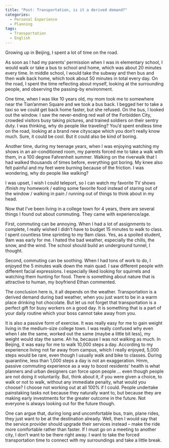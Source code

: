 ```yaml
---
title: "Post: Transportation, is it a derived demand?"
categories:
  - Personal Experience
  - Planning
tags:
  - Transportation
  - English
---
```


Growing up in Beijing, I spent a lot of time on the road. 

As soon as I had my parents’ permission when I was in elementary school, I would walk or take a bus to school and home, which was about 20 minutes every time. In middle school, I would take the subway and then bus and then walk back home, which took about 50 minutes in total every day. On the road, I spent the time reflecting about myself, looking at the surrounding people, and observing the passing-by environment.

One time, when I was like 10 years old, my mom took me to somewhere near the Tian’anmen Square and we took a bus back. I begged her to take a taxi so we could get back home faster, but she refused. On the bus, I looked out the window. I saw the never-ending red wall of the Forbidden City, crowded visitors busy taking pictures, and trained soldiers on their sentry duty. I was thinking, why do people like traveling? You’d spent endless time on the road, looking at a brand new cityscape which you don’t really know much. Sure, it could be cool. But it could also be  kind of boring.

Another time, during my teenage years, when I was enjoying watching  my shows in an air-conditioned room, my parents forced me to take a walk with them, in a 100 degree Fahrenheit summer. Walking on the riverwalk that I had walked thousands of times before, everything got boring. My knee also felt painful and my feet were burning because of the friction. I was wondering, why do people like walking?

I was upset, I wish I could teleport, so I can watch my favorite TV shows /finish my homework / eating some favorite food instead of staring out of the window / walking in pain / running out of things to think about in my head.

Now that I’ve been living in a college town for 4 years, there are several things I found out about commuting. They came with experience/age.

First, commuting can be annoying. When I had a lot of assignments to complete, I really wished I didn’t have to budget 15 minutes to walk to  class. I spent countless time sprinting to my 9am class. Yes, as a spoiled student, 9am was early for me. I hated the bad weather,  especially the chills, the snow, and the wind. The school should build an underground tunnel, I thought.

Second, commuting can be soothing. When I had tons of work to do, I enjoyed the 5 minutes walk down the main quad. I saw different people with different facial expressions. I especially liked looking for squirrels and watching them hunting for food. There is something about  nature that is attractive to human, my boyfriend Ethan commented.

The conclusion here is, it all depends on the weather. Transportation is a derived demand during bad weather, when you just want to be in a warm place drinking hot chocolate. But let us not forget that transportation  is a perfect gift for busy workers on a good day. It is something that is a part of your daily routine which your boss cannot take away from you.

It is also a passive form of exercise. It was really easy for me to gain weight living in the medium-size college town. I was really confused why even when I ate the same, worked out the same (maybe a  little bit less), my weight would stay the same. Ah ha, because I was  not walking as much. In Beijing, it was easy for me to walk 10,000 steps a day. According to my experience living not far away from campus, which I really enjoyed, 5,000 steps would be rare, even though I usually  walk and bike to classes. During quarantine, less than 1,000 steps a  day is not an exaggeration. Hmm, passive commuting experience as a way  to boost residents’ health is what planners and urban designers can  force upon people … even though people are not doing it voluntarily.  But, think about it, if you were given a choice, to walk or not to walk, without any immediate penalty, what would you choose? I choose not  working out at all 100% if I could. People undertake painstaking tasks not because they naturally want to, but because they are making early investments for the greater outcome in the future. Not everyone is always looking out for the future though.

One can argue that, during long and uncomfortable bus, train, plane rides, they just want to be at the destination already. Well, then I would say that the service provider should upgrade their services instead – make the ride more comfortable rather than faster. If I must  go on a meeting to another city, I don’t want to be there right away. I want to take the forced transportation time to connect with my surroundings and take a little break.

